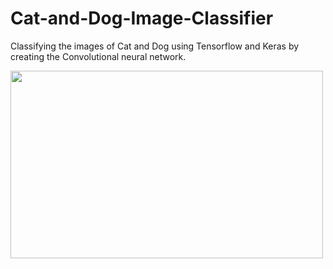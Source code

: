 # Cat-and-Dog-Image-Classifier
Classifying the images of Cat and Dog using Tensorflow and Keras by creating the Convolutional neural network.


<img src ="https://user-images.githubusercontent.com/78593368/120116410-a3fd8e80-c1a5-11eb-98ab-3ee412776415.jpg" width="500" height="300">
